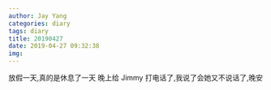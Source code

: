 ```yaml
---
author: Jay Yang
categories: diary
tags: diary
title: 20190427
date: 2019-04-27 09:32:38
img:
---
```


放假一天,真的是休息了一天
晚上给 Jimmy 打电话了,我说了会她又不说话了,晚安

